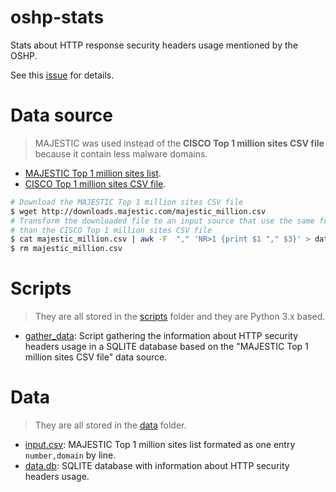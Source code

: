 # oshp-stats

Stats about HTTP response security headers usage mentioned by the OSHP.

See this [issue](https://github.com/OWASP/www-project-secure-headers/issues/61) for details.

# Data source

> MAJESTIC was used instead of the **CISCO Top 1 million sites CSV file** because it contain less malware domains.

* [MAJESTIC Top 1 million sites list](https://blog.majestic.com/development/majestic-million-csv-daily/).
* [CISCO Top 1 million sites CSV file](http://s3-us-west-1.amazonaws.com/umbrella-static/index.html).

```bash
# Download the MAJESTIC Top 1 million sites CSV file
$ wget http://downloads.majestic.com/majestic_million.csv
# Transform the downloaded file to an input source that use the same format 
# than the CISCO Top 1 million sites CSV file
$ cat majestic_million.csv | awk -F  "," 'NR>1 {print $1 "," $3}' > data/input.csv
$ rm majestic_million.csv
```

# Scripts

> They are all stored in the [scripts](scripts) folder and they are Python 3.x based.

* [gather_data](scripts/gather_data.py): Script gathering the information about HTTP security headers usage in a SQLITE database based on the "MAJESTIC Top 1 million sites CSV file" data source.

# Data

> They are all stored in the [data](data) folder.

* [input.csv](data/input.csv): MAJESTIC Top 1 million sites list formated as one entry `number,domain` by line.
* [data.db](data/data.db): SQLITE database with information about HTTP security headers usage.
